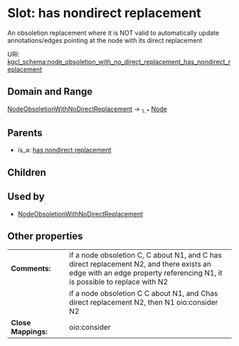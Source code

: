
# Slot: has nondirect replacement


An obsoletion replacement where it is NOT valid to automatically update annotations/edges pointing at the node with its direct replacement

URI: [kgcl_schema:node_obsoletion_with_no_direct_replacement_has_nondirect_replacement](https://w3id.org/kgcl-schema/node_obsoletion_with_no_direct_replacement_has_nondirect_replacement)


## Domain and Range

[NodeObsoletionWithNoDirectReplacement](NodeObsoletionWithNoDirectReplacement.md) &#8594;  <sub>1..\*</sub> [Node](Node.md)

## Parents

 *  is_a: [has nondirect replacement](has_nondirect_replacement.md)

## Children


## Used by

 * [NodeObsoletionWithNoDirectReplacement](NodeObsoletionWithNoDirectReplacement.md)

## Other properties

|  |  |  |
| --- | --- | --- |
| **Comments:** | | if a node obsoletion C, C about N1, and C has direct replacement N2, and there exists an edge with an edge property referencing N1, it is possible to replace with N2 |
|  | | if a node obsoletion C C about N1, and Chas direct replacement N2, then N1 oio:consider N2 |
| **Close Mappings:** | | oio:consider |

